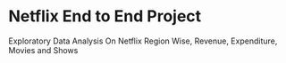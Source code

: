 # Netflix End to End Project
Exploratory Data Analysis On Netflix Region Wise, Revenue, Expenditure, Movies and Shows
